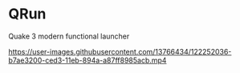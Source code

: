 # QRun
Quake 3 modern functional launcher



https://user-images.githubusercontent.com/13766434/122252036-b7ae3200-ced3-11eb-894a-a87ff8985acb.mp4

